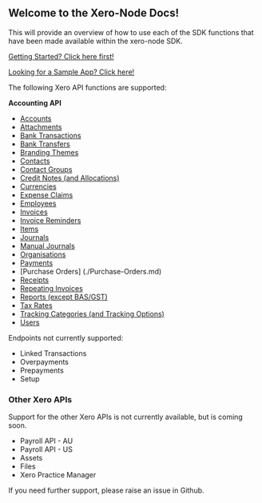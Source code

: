 ## Welcome to the Xero-Node Docs!

This will provide an overview of how to use each of the SDK functions that have been made available within the xero-node SDK.

[Getting Started? Click here first!](./Creating-an-SDK-Client.md)

[Looking for a Sample App? Click here!](./Sample-App-Setup.md)

The following Xero API functions are supported:

**Accounting API**
* [Accounts](./Accounts.md)
* [Attachments](./Attachments.md)
* [Bank Transactions](./Bank-Transactions.md)
* [Bank Transfers](./Bank-Transfers.md)
* [Branding Themes](./Branding-Themes.md)
* [Contacts](./Contacts.md)
* [Contact Groups](./Contact-Groups.md)
* [Credit Notes (and Allocations)](./Credit-Notes.md)
* [Currencies](./Currencies.md)
* [Expense Claims](./Expense-Claims.md)
* [Employees](./Employees.md)
* [Invoices](./Invoices.md)
* [Invoice Reminders](./Invoice-Reminders.md)
* [Items](./Items.md)
* [Journals](./Journals.md)
* [Manual Journals](./Manual-Journals.md)
* [Organisations](./Organisations.md)
* [Payments](./Payments.md)
* [Purchase Orders] (./Purchase-Orders.md)
* [Receipts](./Receipts.md)
* [Repeating Invoices](./Repeating-Invoices.md)
* [Reports (except BAS/GST)](./Reports.md)
* [Tax Rates](./Tax-Rates.md)
* [Tracking Categories (and Tracking Options)](./Tracking-Categories.md)
* [Users](./Users.md)

Endpoints not currently supported:

* Linked Transactions
* Overpayments
* Prepayments
* Setup

### Other Xero APIs

Support for the other Xero APIs is not currently available, but is coming soon.

* Payroll API - AU
* Payroll API - US
* Assets
* Files
* Xero Practice Manager


If you need further support, please raise an issue in Github.